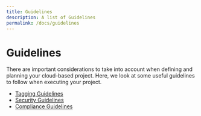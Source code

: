 ```yaml
---
title: Guidelines
description: A list of Guidelines
permalink: /docs/guidelines
---
```


# Guidelines

There are important considerations to take into account when defining and planning your cloud-based project. 
Here, we look at some useful guidelines to follow when executing your project.

 - [Tagging Guidelines](tagging)
 - [Security Guidelines](security)
 - [Compliance Guidelines](compliance)
